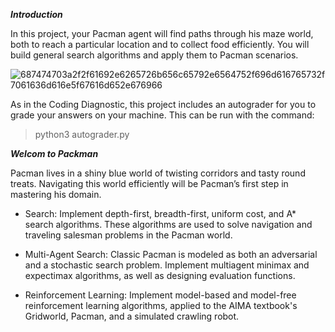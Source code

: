 ***Introduction***

In this project, your Pacman agent will find paths through his maze world, both to reach a particular location and to collect food efficiently. You will build general search algorithms and apply them to Pacman scenarios.

![687474703a2f2f61692e6265726b656c65792e6564752f696d616765732f7061636d616e5f67616d652e676966](https://user-images.githubusercontent.com/71961438/177026666-06e71eb2-3eb8-4e5d-a7e2-2842cb380cf3.gif)

As in the Coding Diagnostic, this project includes an autograder for you to grade your answers on your machine. This can be run with the command:
> python3 autograder.py

***Welcom to Packman***

Pacman lives in a shiny blue world of twisting corridors and tasty round treats. Navigating this world efficiently will be Pacman’s first step in mastering his domain.

- Search: Implement depth-first, breadth-first, uniform cost, and A* search algorithms. These algorithms are used to solve navigation and traveling salesman problems in the Pacman world.

- Multi-Agent Search: Classic Pacman is modeled as both an adversarial and a stochastic search problem. Implement multiagent minimax and expectimax algorithms, as well as designing evaluation functions.

- Reinforcement Learning: Implement model-based and model-free reinforcement learning algorithms, applied to the AIMA textbook's Gridworld, Pacman, and a simulated crawling robot.
